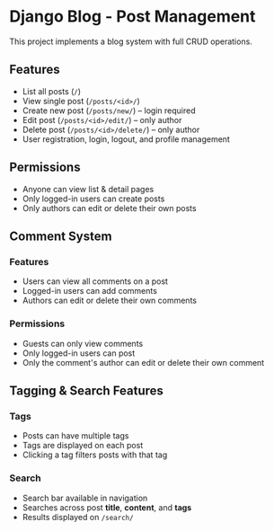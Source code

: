 # Django Blog - Post Management

This project implements a blog system with full CRUD operations.

## Features
- List all posts (`/`)
- View single post (`/posts/<id>/`)
- Create new post (`/posts/new/`) – login required
- Edit post (`/posts/<id>/edit/`) – only author
- Delete post (`/posts/<id>/delete/`) – only author
- User registration, login, logout, and profile management

## Permissions
- Anyone can view list & detail pages
- Only logged-in users can create posts
- Only authors can edit or delete their own posts

## Comment System

### Features
- Users can view all comments on a post
- Logged-in users can add comments
- Authors can edit or delete their own comments

### Permissions
- Guests can only view comments
- Only logged-in users can post
- Only the comment's author can edit or delete their own comment

## Tagging & Search Features

### Tags
- Posts can have multiple tags
- Tags are displayed on each post
- Clicking a tag filters posts with that tag

### Search
- Search bar available in navigation
- Searches across post **title**, **content**, and **tags**
- Results displayed on `/search/`
